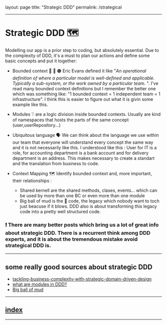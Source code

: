 layout: page
title: "Strategic DDD"
permalink: /strategical

----

# Strategic DDD 🗺️

Modelling our app is a prior step to coding, but absolutely essential.
Due to the complexity of DDD, it's a must to plan our actions and define some basic concepts and put it together:

 - Bounded context 🔴 🔵 🟤   Eric Evans defined it like "_An operational definition of where a particular model is well-defined and applicable. Typically a sub-system, or the work owned by a particular team_. ". I've read many bounded context definitions but I remember the better one which was something like: "1 bounded context = 1 independent team = 1 infrastructure". I think this is easier to figure out what it is givin some example like this.

 - Modules ❔ are a logic division inside bounded contexts. Usually are kind of namespaces that hosts the parts of the same concept (user,userRepository...)

 - Ubiquitous language 🗣️ We can think about the language we use within our team that everyone will understand every concept the same way and it is not necessarily like this. I understood like this : User for IT is a role, for accounting department is a bank account and for delivery department is an address. This makes necessary to create a standart and the translation from business to code.

- Context Mapping 🗺️ Identify bounded context and, more important, their relationships : 
  - Shared kernell are the shared methods, clases, events... which can be used by more than one BC or even more than one module
  - Big ball of mud is the 🍝 code, the legacy which nobody want to toch just beacuse if it blows. DDD also is about transforming this legacy code into a pretty well structured code.


### ❗ There are many better posts which bring us a lot of great info about strategic DDD. There is a recurrent think among DDD experts, and it is about the tremendous mistake avoid strategical DDD is.
---
## some really good sources about strategic DDD
- [tackling-business-complexity-with-strategic-domain-driven-design](https://inside.getyourguide.com/blog/2019/11/18/tackling-business-complexity-with-strategic-domain-driven-design)
- [what are modules in DDD?](https://www.culttt.com/2014/12/10/modules-domain-driven-design)
- [Big ball of mud](https://thedomaindrivendesign.io/big-ball-of-mud/)

---
## [index](https://jmiquis.github.io/TFG-DDD-Theoretical/) 
---
